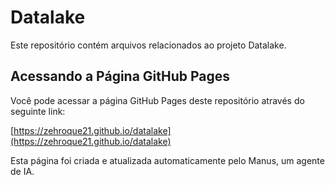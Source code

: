 # Datalake

Este repositório contém arquivos relacionados ao projeto Datalake.

## Acessando a Página GitHub Pages

Você pode acessar a página GitHub Pages deste repositório através do seguinte link:

[https://zehroque21.github.io/datalake](https://zehroque21.github.io/datalake)

Esta página foi criada e atualizada automaticamente pelo Manus, um agente de IA.

